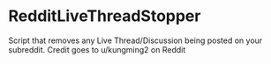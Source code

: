 # RedditLiveThreadStopper
Script that removes any Live Thread/Discussion being posted on your subreddit. Credit goes to u/kungming2 on Reddit
